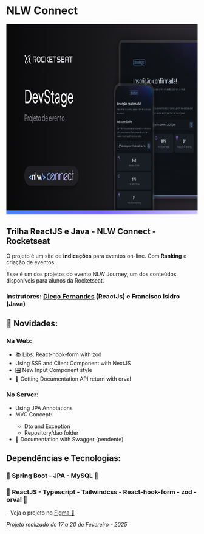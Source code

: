 <h1>NLW Connect</h1>
<div align='center'>
    <img height='500' src="https://github.com/carlos09v/NLWs_Rocketseat/blob/main/NLWs/19_nlwConnect/web/src/assets/cover.png?raw=true" alt="NLW_Connect_Preview">
</div>

<h2>Trilha ReactJS e Java - NLW Connect - Rocketseat</h2>
<p>O projeto é um site de <b>indicações</b> para eventos on-line. Com <b>Ranking</b> e criação de eventos.</br>

Esse é um dos projetos do evento NLW Journey, um dos conteúdos disponíveis para alunos da Rocketseat.</p>

<h3>Instrutores: <a href='https://github.com/diego3g'>Diego Fernandes</a> (ReactJs) e Francisco Isidro (Java)</h3>

<h2>💫 Novidades:</h2>
<h3>Na Web:</h3>
<ul>
<li>📚 Libs: React-hook-form with zod</li>
<li>Using SSR and Client Component with NextJS</li>
<li>🎛️ New Input Component style</li>
<li>📖 Getting Documentation API return with orval</li>
</ul>
<h3>No Server:</h3>
<ul>
<li>Using JPA Annotations</li>
<li>MVC Concept:</li>
<ul>
    <li>Dto and Exception</li>
    <li>Repository/dao folder</li>
</ul>
<li>📖 Documentation with Swagger (pendente)</li>
</ul>

<h2>Dependências e Tecnologias:</h2>
<h3>💚 Spring Boot - JPA - MySQL 💚</h3>
<h3>💙 ReactJS - Typescript - Tailwindcss - React-hook-form - zod - orval 💙</h3>
<p>- Veja o projeto no <a href='https://www.figma.com/community/file/1471119935944492720'>Figma 🔖</a> </p>
<i>Projeto realizado de 17 a 20 de Fevereiro - 2025</i>